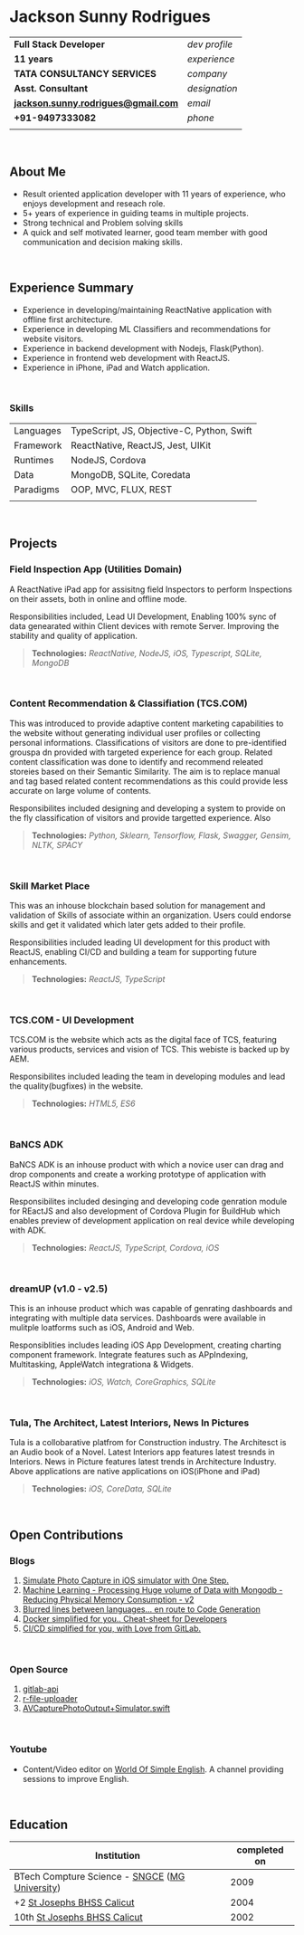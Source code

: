 # Jackson Sunny Rodrigues


|| | 
|---|:---|
|**Full Stack Developer**|*dev profile*|
|**11 years**|*experience*|
|**TATA CONSULTANCY SERVICES**|*company*|
|**Asst. Consultant**|*designation*|
| **jackson.sunny.rodrigues@gmail.com**| *email* |
| **+91-9497333082**|*phone*|
|||

<br>

## About Me
- Result oriented application developer with 11 years of experience, who enjoys development and reseach role.
- 5+ years of experience in guiding teams in multiple projects.
- Strong technical and Problem solving skills
- A quick and self motivated learner, good team member with good communication and decision making skills.

<br>

## Experience Summary
- Experience in developing/maintaining ReactNative application with offline first architecture.
- Experience in developing ML Classifiers and recommendations for website visitors.
- Experience in backend development with Nodejs, Flask(Python).
- Experience in frontend web development with ReactJS.
- Experience in iPhone, iPad and Watch application.

<br>

### Skills
| | |
|---|---|
| Languages | TypeScript, JS, Objective-C, Python, Swift |
| Framework | ReactNative, ReactJS, Jest, UIKit |
| Runtimes | NodeJS, Cordova |
| Data | MongoDB, SQLite, Coredata |
| Paradigms | OOP, MVC, FLUX, REST |
|||

<br>

## Projects

### Field Inspection App (Utilities Domain)
A ReactNative iPad app for assisitng field Inspectors to perform Inspections on their assets, both in online and offline mode. 

Responsibilities included, Lead UI Development, Enabling 100% sync of data genearated within Client devices with remote Server. Improving the stability and quality of application. 

> **Technologies:** *ReactNative, NodeJS, iOS, Typescript, SQLite, MongoDB*

<br>

### Content Recommendation & Classifiation (TCS.COM)
This was introduced to provide adaptive content marketing capabilities to the website without generating individual user profiles or collecting personal informations. Classifications of visitors are done to pre-identified grouspa dn provided with targeted experience for each group. 
Related content classification was done to identify and recommend releated storeies based on their Semantic Similarity. The aim is to replace manual and tag based related content recommendations as this could provide less accurate on large volume of contents.  

Responsibilites included designing and developing a system to provide on the fly classification of visitors and provide targetted experience. Also 

> **Technologies:** *Python, Sklearn, Tensorflow, Flask, Swagger, Gensim, NLTK, SPACY*

<br>

### Skill Market Place
This was an inhouse blockchain based solution for management and validation of Skills of associate within an organization. Users could endorse skills and get it validated which later gets added to their profile.  

Responsibilities included leading UI development for this product with ReactJS, enabling CI/CD and building a team for supporting future enhancements.

> **Technologies:** *ReactJS, TypeScript*

<br>

### TCS.COM - UI Development
TCS.COM is the website which acts as the digital face of TCS, featuring various products, services and vision of TCS. This webiste is backed up by AEM.  

Responsibilites included leading the team in developing modules and lead the quality(bugfixes) in the website.
> **Technologies:** *HTML5, ES6*

<br>

### BaNCS ADK
BaNCS ADK is an inhouse product with which a novice user can drag and drop components and create a working prototype of application with ReactJS within minutes.  

Responsibilites included desinging and developing code genration module for REactJS and also development of Cordova Plugin for BuildHub which enables preview of development application on real device while developing with ADK.
> **Technologies:** *ReactJS, TypeScript, Cordova, iOS*

<br>

### dreamUP (v1.0 - v2.5)
This is an inhouse product which was capable of genrating dashboards and integrating with multiple data services. Dashboards were available in mulitple loatforms such as iOS, Android and Web. 

Responsiblities includes leading iOS App Development, creating charting component framework. Integrate features such as APpIndexing, Multitasking, AppleWatch integrationa & Widgets.
> **Technologies:** *iOS, Watch, CoreGraphics, SQLite*

<br>

### Tula, The Architect, Latest Interiors, News In Pictures
Tula is a collobarative platfrom for Construction industry.
The Architesct is an Audio book of a Novel.
Latest Interiors app features latest tresnds in Interiors.
News in Picture features latest trends in Architecture Industry.
Above applications are native applications on iOS(iPhone and iPad)
> **Technologies:** *iOS, CoreData, SQLite*

<br>

## Open Contributions

### Blogs
1. [Simulate Photo Capture in iOS simulator with One Step.](https://medium.com/@js.rodrigues/simulate-photo-capture-in-ios-simulator-with-one-step-12965c7a1688)
2. [Machine Learning - Processing Huge volume of Data with Mongodb - Reducing Physical Memory Consumption - v2](https://medium.com/@js.rodrigues/machine-learning-processing-huge-volume-of-data-with-mongodb-reducing-physical-memory-993897bb3b5a)
3. [Blurred lines between languages… en route to Code Generation](https://medium.com/@js.rodrigues/code-generation-blurred-lines-between-languages-16757b77cf89)
4. [Docker simplified for you.. Cheat-sheet for Developers](https://medium.com/@js.rodrigues/docker-simplified-for-you-cheat-sheet-for-developers-ba487744f9ba)
5. [CI/CD simplified for you, with Love from GitLab.](https://medium.com/@js.rodrigues/ci-cd-simplified-for-you-with-love-from-gitlab-fc87eefa2d28)

<br/>

### Open Source
1. [gitlab-api](https://github.com/JacksonSRodrigues/gitlab-api)
2. [r-file-uploader](https://github.com/JacksonSRodrigues/r-file-uploader)
3. [AVCapturePhotoOutput+Simulator.swift](https://gist.github.com/JacksonSRodrigues/d08a8a59c3fbb9b04f4ad5db0dbf5990)

<br/>

### Youtube
- Content/Video editor on [World Of Simple English](https://www.youtube.com/channel/UCiT-wyuqdZvtY9CPiCeRJNw). A channel providing sessions to improve English.


<br/>

## Education
| Institution | completed on|
|---|---|
| BTech Compture Science - [SNGCE](http://www.sngce.ac.in/) ([MG University](https://www.mgu.ac.in/)) | 2009|
| +2 [St Josephs BHSS Calicut](http://www.sjbhss.ac.in/)| 2004|
| 10th [St Josephs BHSS Calicut](http://www.sjbhss.ac.in/)| 2002|

